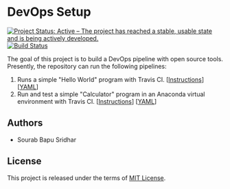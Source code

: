 # DevOps Setup

[![Project Status: Active – The project has reached a stable, usable state and is being actively developed.](https://www.repostatus.org/badges/latest/active.svg)](https://www.repostatus.org/#active) [![Build Status](https://www.travis-ci.com/sourabbapusridhar/devops-setup.svg?branch=master)](https://www.travis-ci.com/sourabbapusridhar)

The goal of this project is to build a DevOps pipeline with open source tools. Presently, the repository can run the following pipelines:

1. Runs a simple "Hello World" program with Travis CI. [[Instructions](https://github.com/sourabbapusridhar/devops-setup/blob/master/instructions/hello_world.md)] [[YAML](https://github.com/sourabbapusridhar/devops-setup/blob/master/yaml/hello_world.travis.yml)]
2. Run and test a simple "Calculator" program in an Anaconda virtual environment with Travis CI. [[Instructions](https://github.com/sourabbapusridhar/devops-setup/blob/master/instructions/calculator_conda_environment.md)] [[YAML](https://github.com/sourabbapusridhar/devops-setup/blob/master/yaml/calculator_conda_environment.travis.yml)]

## Authors
* Sourab Bapu Sridhar

## License
This project is released under the terms of [MIT License](LICENSE).